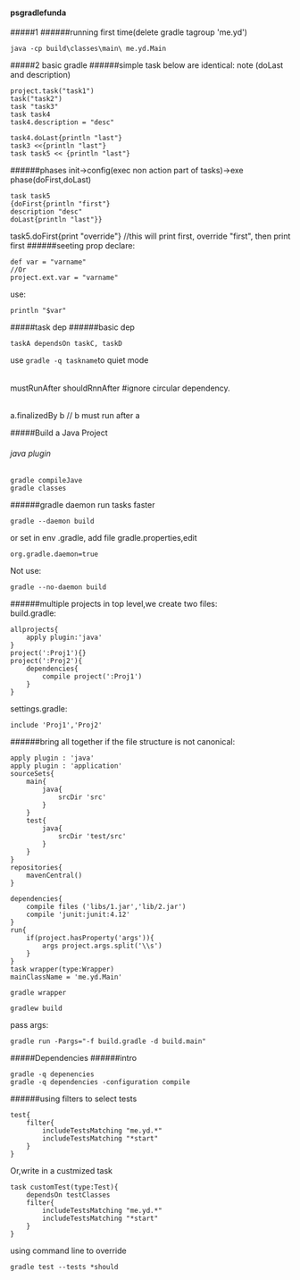 #### psgradlefunda
#####1
######running first time(delete gradle tagroup 'me.yd')
```
java -cp build\classes\main\ me.yd.Main
```
#####2 basic gradle
######simple task
below are identical: note (doLast and description)
```
project.task("task1")
task("task2")
task "task3"
task task4
task4.description = "desc"

task4.doLast{println "last"}
task3 <<{println "last"}
task task5 << {println "last"}
```
######phases
init->config(exec non action part of tasks)->exe phase(doFirst,doLast)
```
task task5 
{doFirst{println "first"}
description "desc"
doLast{println "last"}}
```
task5.doFirst{print "override"}  //this will print first, override "first", then print first
######seeting prop
declare:
```
def var = "varname"
//Or
project.ext.var = "varname"
```
use:
```
println "$var"
```
#####task dep
######basic dep
```
taskA dependsOn taskC, taskD
```
use ```gradle -q taskname```to quiet mode
######
mustRunAfter
shouldRnnAfter   #ignore circular dependency.

######
a.finalizedBy b  // b must run after a

#####Build a Java Project
###### java plugin
```
gradle compileJave
gradle classes
```
######gradle daemon
run tasks faster
```
gradle --daemon build
```
or set in env .gradle, add file gradle.properties,edit
```
org.gradle.daemon=true
```
Not use:
```
gradle --no-daemon build
```
######multiple projects
in top level,we create two files:  
build.gradle:
```
allprojects{
    apply plugin:'java'
}
project(':Proj1'){}
project(':Proj2'){
    dependencies{
        compile project(':Proj1')
    }
}
```
settings.gradle:
```
include 'Proj1','Proj2'
```
######bring all together
if the file structure is not canonical:
```
apply plugin : 'java'
apply plugin : 'application'
sourceSets{
    main{
        java{
            srcDir 'src'
        }
    }
    test{
        java{
            srcDir 'test/src'
        }
    }
}
repositories{
    mavenCentral()
}

dependencies{
    compile files ('libs/1.jar','lib/2.jar')
    compile 'junit:junit:4.12'
}
run{
    if(project.hasProperty('args')){
        args project.args.split('\\s')
    }
}
task wrapper(type:Wrapper)
mainClassName = 'me.yd.Main'
```
```
gradle wrapper
```
```
gradlew build
```

pass args:
```
gradle run -Pargs="-f build.gradle -d build.main"
```
#####Dependencies
######intro
```
gradle -q depenencies
gradle -q dependencies -configuration compile
```
######using filters to select tests
```
test{
    filter{
        includeTestsMatching "me.yd.*"
        includeTestsMatching "*start"
    }
}
```
Or,write in a custmized task
```
task customTest(type:Test){
    dependsOn testClasses
    filter{
        includeTestsMatching "me.yd.*"
        includeTestsMatching "*start"
    }
}
```
using command line to override
```
gradle test --tests *should
```